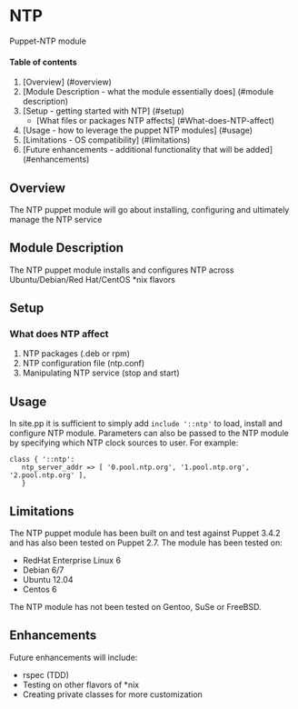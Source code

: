 NTP
======

Puppet-NTP module

#### Table of contents

1. [Overview] (#overview)
2. [Module Description - what the module essentially does] (#module description)
3. [Setup - getting started with NTP] (#setup)
    * [What files or packages NTP affects] (#What-does-NTP-affect)
4. [Usage - how to leverage the puppet NTP modules] (#usage)
5. [Limitations - OS compatibility] (#limitations)
6. [Future enhancements - additional functionality that will be added] (#enhancements)


## Overview

The NTP puppet module will go about installing, configuring and ultimately manage the NTP service

## Module Description

The NTP puppet module installs and configures NTP across Ubuntu/Debian/Red Hat/CentOS *nix flavors

## Setup

### What does NTP affect

1. NTP packages (.deb or rpm)
2. NTP configuration file (ntp.conf)
3. Manipulating NTP service (stop and start)

## Usage
In site.pp it is sufficient to simply add `include '::ntp'` to load, install and configure NTP module. Parameters can also be passed to the NTP module by specifying which NTP clock sources to user. For example:
```puppet
class { '::ntp':
   ntp_server_addr => [ '0.pool.ntp.org', '1.pool.ntp.org', '2.pool.ntp.org' ],
   }
   ```
   
## Limitations

The NTP puppet module has been built on and test against Puppet 3.4.2 and has also been tested on Puppet 2.7.
The module has been tested on:

* RedHat Enterprise Linux 6
* Debian 6/7
* Ubuntu 12.04
* Centos 6

The NTP module has not been tested on Gentoo, SuSe or FreeBSD.

## Enhancements

Future enhancements will include:

* rspec (TDD)
* Testing on other flavors of *nix
* Creating private classes for more customization
